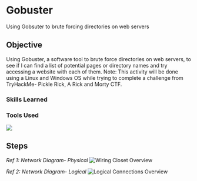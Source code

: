 # Gobuster
Using Gobsuter to brute forcing directories on web servers

## Objective

Using Gobuster, a software tool to brute force directories on web servers, to see if I can find a list of potential pages or directory names and try accessing a website with each of them.
Note: This activity will be done using a Linux and Windows OS while trying to complete a challenge from TryHackMe- Pickle Rick, A Rick and Morty CTF.

### Skills Learned


### Tools Used
<a href="https://tryhackme.com"><img src="https://img.shields.io/badge/-TryHackMe-212C42?style=flat&logo=tryhackme&logoColor=white" /></a>

## Steps

*Ref 1: Network Diagram- Physical*
<img src="https://itexamanswers.net/wp-content/uploads/2022/01/2022-01-04_051107.jpg" alt="Wiring Closet Overview">

*Ref 2: Network Diagram- Logical*
<img src="https://media.geeksforgeeks.org/wp-content/uploads/20230304231950/Screenshot-(74).png" alt="Logical Connections Overview">
